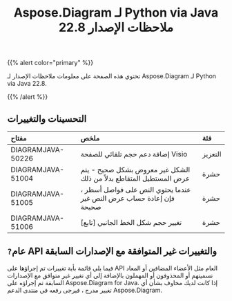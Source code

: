 ﻿---
title: Aspose.Diagram لـ Python via Java 22.8 ملاحظات الإصدار
type: docs
weight: 20
url: /ar/java/aspose-diagram-for-python-via-java-22-8-release-notes/
---
{{% alert color="primary" %}}

تحتوي هذه الصفحة على معلومات ملاحظات الإصدار لـ Aspose.Diagram لـ Python via Java 22.8.

{{% /alert %}}
## **التحسينات والتغييرات**  ##

|**مفتاح**|**ملخص**|**فئة**|
|:- |:- |:- |
|DIAGRAMJAVA-50226|إضافة دعم حجم تلقائي للصفحة Visio|التعزيز|
|DIAGRAMJAVA-51004|الشكل غير معروض بشكل صحيح - يتم عرض المستطيل المتقاطع بدلاً من ذلك|حشرة|
|DIAGRAMJAVA-51005|عندما يحتوي النص على فواصل أسطر ، فإن إعادة حساب عرض النص غير صحيحة|حشرة|
|DIAGRAMJAVA-51006|تغيير حجم شكل الخط الجانبي [تابع]|حشرة|

## `?`**عام API والتغييرات غير المتوافقة مع الإصدارات السابقة**
فيما يلي قائمة بأية تغييرات تم إجراؤها على API العام مثل الأعضاء المضافين أو المعاد تسميتهم أو المحذوفون أو المهملون بالإضافة إلى أي تغيير غير متوافق مع الإصدارات السابقة تم إجراؤه على Aspose.Diagram for Java. إذا كانت لديك مخاوف بشأن أي تغيير مدرج ، فيرجى رفعه في منتدى الدعم Aspose.Diagram.

